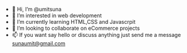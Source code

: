 - 👋 Hi, I’m @umitsuna
- 👀 I’m interested in web development
- 🌱 I’m currently learning HTML,CSS and Javascrpit
- 💞️ I’m looking to collaborate on eCommerce projects
- 📫 If you want say hello or discuss anything just send me a message sunaumit@gmail.com

<!---
umitsuna/umitsuna is a ✨ special ✨ repository because its `README.md` (this file) appears on your GitHub profile.
You can click the Preview link to take a look at your changes.
--->
